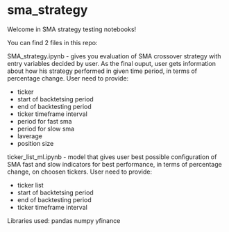# sma_strategy


Welcome in SMA strategy testing notebooks!

You can find 2 files in this repo:

SMA_strategy.ipynb - gives you evaluation of SMA crossover strategy with entry variables decided by user. As the final ouput, user gets information about how his strategy performed in given time period, in terms of percentage change.
User need to provide:
- ticker
- start of backtetsing period
- end of backtesting period
- ticker timeframe interval
- period for fast sma
- period for slow sma
- laverage
- position size



ticker_list_ml.ipynb - model that gives user best possible configuration of SMA fast and slow indicators for best performance, in terms of percentage change, on choosen tickers.
User need to provide:
- ticker list
- start of backtetsing period
- end of backtesting period
- ticker timeframe interval


Libraries used:
pandas
numpy
yfinance
